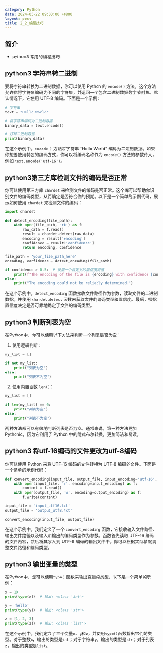 ```yaml
---
category: Python
date: 2024-05-22 09:00:00 +0800
layout: post
title: 2_2_编程技巧
---
```

## 简介

+ python3 常用的编程技巧

## python3 字符串转二进制

要将字符串转换为二进制数据，你可以使用 Python 的 `encode()` 方法。这个方法允许你将字符串编码为不同的字符集，并返回一个包含二进制数据的字节对象。默认情况下，它使用 UTF-8 编码。下面是一个示例：

```python
# 字符串
text = "Hello World"

# 将字符串编码为二进制数据
binary_data = text.encode()

# 打印二进制数据
print(binary_data)
```

在这个示例中，`encode()` 方法将字符串 "Hello World" 编码为二进制数据。如果你想要使用特定的编码方式，你可以将编码名称作为 `encode()` 方法的参数传入，例如 `text.encode('utf-16')`。

## python3第三方库检测文件的编码是否正常

你可以使用第三方库 `chardet` 来检测文件的编码是否正常。这个库可以帮助你识别文件的编码类型，从而确定是否符合你的预期。以下是一个简单的示例代码，展示如何使用 `chardet` 来检测文件的编码：

```python
import chardet

def detect_encoding(file_path):
    with open(file_path, 'rb') as f:
        raw_data = f.read()
        result = chardet.detect(raw_data)
        encoding = result['encoding']
        confidence = result['confidence']
        return encoding, confidence

file_path = 'your_file_path_here'
encoding, confidence = detect_encoding(file_path)

if confidence > 0.5:  # 设置一个自定义的置信度阈值
    print(f"The encoding of the file is {encoding} with confidence {confidence}.")
else:
    print("The encoding could not be reliably determined.")
```

在这个示例中，`detect_encoding` 函数接收文件路径作为参数，读取文件的二进制数据，并使用 `chardet.detect` 函数来获取文件的编码类型和置信度。最后，根据置信度决定是否可靠地确定了文件的编码类型。

## python3 判断列表为空

在Python中，你可以使用以下方法来判断一个列表是否为空：

1. 使用逻辑判断：
```python
my_list = []

if not my_list:
    print("列表为空")
else:
    print("列表不为空")
```

2. 使用内置函数 `len()`：
```python
my_list = []

if len(my_list) == 0:
    print("列表为空")
else:
    print("列表不为空")
```

两种方法都可以有效地判断列表是否为空。通常来说，第一种方法更加 Pythonic，因为它利用了 Python 中的隐式布尔转换，更加简洁和易读。

## python3 将utf-16编码的文件更改为utf-8编码

你可以使用 Python 来将 UTF-16 编码的文件转换为 UTF-8 编码的文件。下面是一个简单的示例代码：

```python
def convert_encoding(input_file, output_file, input_encoding='utf-16', output_encoding='utf-8'):
    with open(input_file, 'r', encoding=input_encoding) as f:
        content = f.read()
    with open(output_file, 'w', encoding=output_encoding) as f:
        f.write(content)

input_file = 'input_utf16.txt'
output_file = 'output_utf8.txt'

convert_encoding(input_file, output_file)
```

在这个示例中，我们定义了一个 `convert_encoding` 函数，它接收输入文件路径、输出文件路径以及输入和输出的编码类型作为参数。函数首先读取 UTF-16 编码的文件内容，然后将其写入到 UTF-8 编码的输出文件中。你可以根据实际情况调整文件路径和编码类型。

## python3 输出变量的类型

在Python中，您可以使用`type()`函数来输出变量的类型。以下是一个简单的示例：

```python
x = 10
print(type(x))  # 输出: <class 'int'>

y = 'hello'
print(type(y))  # 输出: <class 'str'>

z = [1, 2, 3]
print(type(z))  # 输出: <class 'list'>
```

在这个示例中，我们定义了三个变量`x`、`y`和`z`，并使用`type()`函数输出它们的类型。对于整数`x`，输出的类型是`int`；对于字符串`y`，输出的类型是`str`；对于列表`z`，输出的类型是`list`。